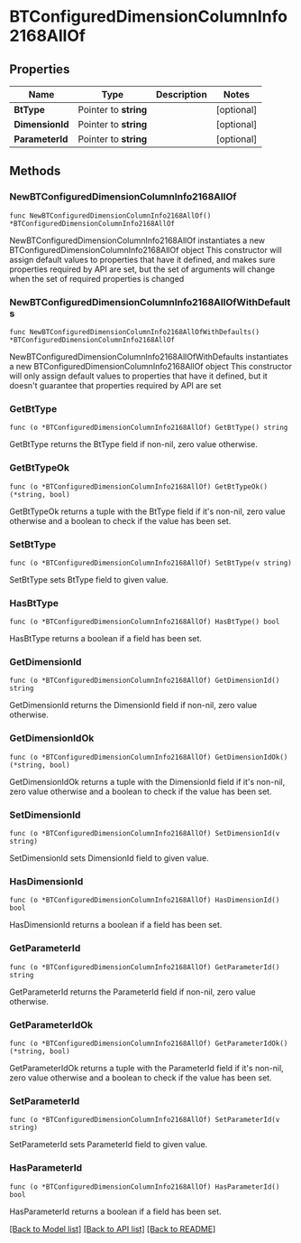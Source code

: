 # BTConfiguredDimensionColumnInfo2168AllOf

## Properties

Name | Type | Description | Notes
------------ | ------------- | ------------- | -------------
**BtType** | Pointer to **string** |  | [optional] 
**DimensionId** | Pointer to **string** |  | [optional] 
**ParameterId** | Pointer to **string** |  | [optional] 

## Methods

### NewBTConfiguredDimensionColumnInfo2168AllOf

`func NewBTConfiguredDimensionColumnInfo2168AllOf() *BTConfiguredDimensionColumnInfo2168AllOf`

NewBTConfiguredDimensionColumnInfo2168AllOf instantiates a new BTConfiguredDimensionColumnInfo2168AllOf object
This constructor will assign default values to properties that have it defined,
and makes sure properties required by API are set, but the set of arguments
will change when the set of required properties is changed

### NewBTConfiguredDimensionColumnInfo2168AllOfWithDefaults

`func NewBTConfiguredDimensionColumnInfo2168AllOfWithDefaults() *BTConfiguredDimensionColumnInfo2168AllOf`

NewBTConfiguredDimensionColumnInfo2168AllOfWithDefaults instantiates a new BTConfiguredDimensionColumnInfo2168AllOf object
This constructor will only assign default values to properties that have it defined,
but it doesn't guarantee that properties required by API are set

### GetBtType

`func (o *BTConfiguredDimensionColumnInfo2168AllOf) GetBtType() string`

GetBtType returns the BtType field if non-nil, zero value otherwise.

### GetBtTypeOk

`func (o *BTConfiguredDimensionColumnInfo2168AllOf) GetBtTypeOk() (*string, bool)`

GetBtTypeOk returns a tuple with the BtType field if it's non-nil, zero value otherwise
and a boolean to check if the value has been set.

### SetBtType

`func (o *BTConfiguredDimensionColumnInfo2168AllOf) SetBtType(v string)`

SetBtType sets BtType field to given value.

### HasBtType

`func (o *BTConfiguredDimensionColumnInfo2168AllOf) HasBtType() bool`

HasBtType returns a boolean if a field has been set.

### GetDimensionId

`func (o *BTConfiguredDimensionColumnInfo2168AllOf) GetDimensionId() string`

GetDimensionId returns the DimensionId field if non-nil, zero value otherwise.

### GetDimensionIdOk

`func (o *BTConfiguredDimensionColumnInfo2168AllOf) GetDimensionIdOk() (*string, bool)`

GetDimensionIdOk returns a tuple with the DimensionId field if it's non-nil, zero value otherwise
and a boolean to check if the value has been set.

### SetDimensionId

`func (o *BTConfiguredDimensionColumnInfo2168AllOf) SetDimensionId(v string)`

SetDimensionId sets DimensionId field to given value.

### HasDimensionId

`func (o *BTConfiguredDimensionColumnInfo2168AllOf) HasDimensionId() bool`

HasDimensionId returns a boolean if a field has been set.

### GetParameterId

`func (o *BTConfiguredDimensionColumnInfo2168AllOf) GetParameterId() string`

GetParameterId returns the ParameterId field if non-nil, zero value otherwise.

### GetParameterIdOk

`func (o *BTConfiguredDimensionColumnInfo2168AllOf) GetParameterIdOk() (*string, bool)`

GetParameterIdOk returns a tuple with the ParameterId field if it's non-nil, zero value otherwise
and a boolean to check if the value has been set.

### SetParameterId

`func (o *BTConfiguredDimensionColumnInfo2168AllOf) SetParameterId(v string)`

SetParameterId sets ParameterId field to given value.

### HasParameterId

`func (o *BTConfiguredDimensionColumnInfo2168AllOf) HasParameterId() bool`

HasParameterId returns a boolean if a field has been set.


[[Back to Model list]](../README.md#documentation-for-models) [[Back to API list]](../README.md#documentation-for-api-endpoints) [[Back to README]](../README.md)


